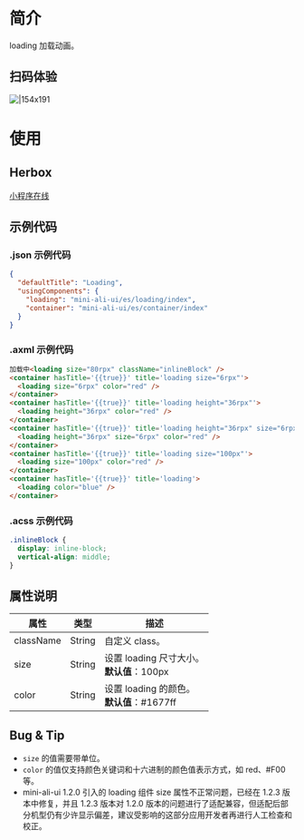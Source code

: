
# 简介
loading 加载动画。

## 扫码体验
![|154x191](https://mdn.alipayobjects.com/afts/img/A*8spKR7IFKE0AAAAAAAAAAABkAa8wAA/original?bz=openpt_doc&t=4jH-vtQojHPwBwOHtiLKtwAAAABkMK8AAAAA#align=left&display=inline&height=191&margin=%5Bobject%20Object%5D&originHeight=191&originWidth=154&status=done&style=none&width=154)

# 使用

## Herbox
[小程序在线](https://herbox-embed.alipay.com/s/doc-aliui-loading?theme=light&previewZoom=75&chInfo=openhome-doc) 

## 示例代码

### .json 示例代码
```json
{
  "defaultTitle": "Loading",
  "usingComponents": {
    "loading": "mini-ali-ui/es/loading/index",
    "container": "mini-ali-ui/es/container/index"
  }
}
```

### .axml 示例代码
```html
加载中<loading size="80rpx" className="inlineBlock" />
<container hasTitle='{{true}}' title='loading size="6rpx"'>
  <loading size="6rpx" color="red" />
</container>
<container hasTitle='{{true}}' title='loading height="36rpx"'>
  <loading height="36rpx" color="red" />
</container>
<container hasTitle='{{true}}' title='loading height="36rpx" size="6rpx"'>
  <loading height="36rpx" size="6rpx" color="red" />
</container>
<container hasTitle='{{true}}' title='loading size="100px"'>
  <loading size="100px" color="red" />
</container>
<container hasTitle='{{true}}' title='loading'>
  <loading color="blue" />
</container>
```

### .acss 示例代码
```css
.inlineBlock {
  display: inline-block;
  vertical-align: middle;
}
```

## 属性说明
| **属性** | **类型** | **描述** |
| --- | --- | --- |
| className | String | 自定义 class。 |
| size | String | 设置 loading 尺寸大小。<br />**默认值**：100px |
| color | String | 设置 loading 的颜色。<br />**默认值**：#1677ff |


## Bug & Tip

- `size` 的值需要带单位。
- `color` 的值仅支持颜色关键词和十六进制的颜色值表示方式，如 red、#F00 等。
- mini-ali-ui 1.2.0 引入的 loading 组件 size 属性不正常问题，已经在 1.2.3 版本中修复，并且 1.2.3 版本对 1.2.0 版本的问题进行了适配兼容，但适配后部分机型仍有少许显示偏差，建议受影响的这部分应用开发者再进行人工检查和校正。
